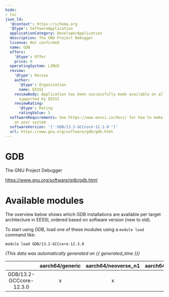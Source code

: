```yaml
---
hide:
- toc
json_ld:
  '@context': https://schema.org
  '@type': SoftwareApplication
  applicationCategory: DeveloperApplication
  description: The GNU Project Debugger
  license: Not confirmed
  name: GDB
  offers:
    '@type': Offer
    price: 0
  operatingSystem: LINUX
  review:
    '@type': Review
    author:
      '@type': Organization
      name: EESSI
    reviewBody: Application has been successfully made available on all architectures
      supported by EESSI
    reviewRating:
      '@type': Rating
      ratingValue: 5
  softwareRequirements: See https://www.eessi.io/docs/ for how to make EESSI available
    on your system
  softwareVersion: '[''GDB/13.2-GCCcore-12.3.0'']'
  url: https://www.gnu.org/software/gdb/gdb.html
---
```


GDB
===


The GNU Project Debugger

https://www.gnu.org/software/gdb/gdb.html
# Available modules


The overview below shows which GDB installations are available per target architecture in EESSI, ordered based on software version (new to old).

To start using GDB, load one of these modules using a `module load` command like:

```shell
module load GDB/13.2-GCCcore-12.3.0
```

*(This data was automatically generated on {{ generated_time }})*  

| |aarch64/generic|aarch64/neoverse_n1|aarch64/neoverse_v1|aarch64/nvidia/grace|x86_64/generic|x86_64/amd/zen2|x86_64/amd/zen3|x86_64/amd/zen4|x86_64/intel/cascadelake|x86_64/intel/haswell|x86_64/intel/icelake|x86_64/intel/sapphirerapids|x86_64/intel/skylake_avx512|
| :---: | :---: | :---: | :---: | :---: | :---: | :---: | :---: | :---: | :---: | :---: | :---: | :---: | :---: |
|GDB/13.2-GCCcore-12.3.0|x|x|x|x|x|x|x|x|x|x|x|x|x|
